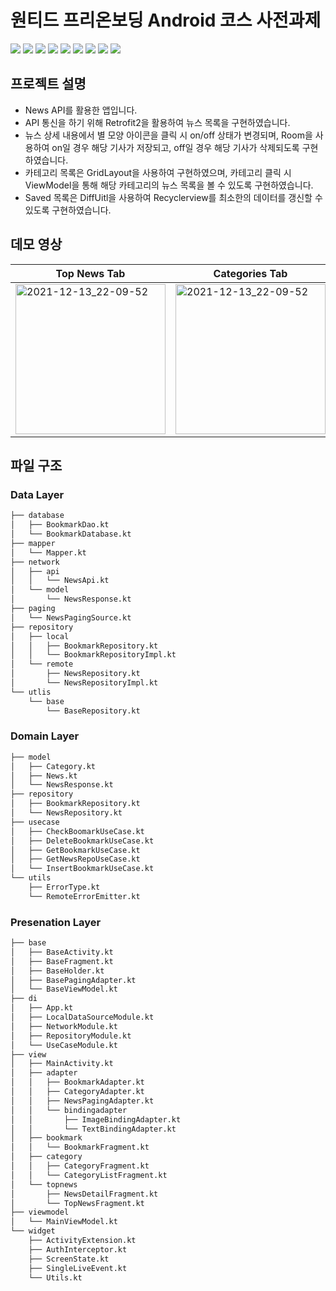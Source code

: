 # 원티드 프리온보딩 Android 코스 사전과제

<img src="https://img.shields.io/badge/Android Studio-3DDC84?style=fat&logo=Android Studio&logoColor=white"> <img src="https://img.shields.io/badge/Kotlin-7F52FF?style=fat&logo=Kotlin&logoColor=white"> <img src="https://img.shields.io/badge/Retrofit2+OkHttp3-FF9E2A?style=fat"> <img src="https://img.shields.io/badge/CleanArchitecture+MVVM-2ECCFA?style=fat"> <img src="https://img.shields.io/badge/Room-68BC71?style=fat"> <img src="https://img.shields.io/badge/Navigation-F3F781?style=fat"> <img src="https://img.shields.io/badge/Coroutine-EF2D5E?style=fat"> <img src="https://img.shields.io/badge/Hilt-F5DD99?style=fat"> <img src="https://img.shields.io/badge/Paging-79CC68?style=fat">


## 프로젝트 설명
* News API를 활용한 앱입니다.
* API 통신을 하기 위해 Retrofit2을 활용하여 뉴스 목록을 구현하였습니다.
* 뉴스 상세 내용에서 별 모양 아이콘을 클릭 시 on/off 상태가 변경되며, Room을 사용하여 on일 경우 해당 기사가 저장되고, off일 경우 해당 기사가 삭제되도록 구현하였습니다.
* 카테고리 목록은 GridLayout을 사용하여 구현하였으며, 카테고리 클릭 시 ViewModel을 통해 해당 카테고리의 뉴스 목록을 볼 수 있도록 구현하였습니다.
* Saved 목록은 DiffUitl을 사용하여 Recyclerview를 최소한의 데이터를 갱신할 수 있도록 구현하였습니다.

## 데모 영상

|Top News Tab|Categories Tab|Saved Tab|
|---|---|---|
|<img width="240" alt="2021-12-13_22-09-52" src="https://user-images.githubusercontent.com/39490416/188368292-a4637593-f28e-4de0-862c-79535e7e2f18.gif">|<img width="240" alt="2021-12-13_22-09-52" src="https://user-images.githubusercontent.com/39490416/188368368-992d6896-821b-489c-8d1b-bcbfd4593ae6.gif">|<img width="240" alt="2021-12-13_22-09-52" src="https://user-images.githubusercontent.com/39490416/188368361-9c1469f2-ba59-4d56-a0a9-ae7872758552.gif">|

## 파일 구조

### Data Layer

```bash
├── database
│   ├── BookmarkDao.kt
│   └── BookmarkDatabase.kt
├── mapper
│   └── Mapper.kt
├── network
│   ├── api
│   │   └── NewsApi.kt
│   └── model
│       └── NewsResponse.kt
├── paging
│   └── NewsPagingSource.kt
├── repository
│   ├── local
│   │   ├── BookmarkRepository.kt
│   │   └── BookmarkRepositoryImpl.kt
│   └── remote
│       ├── NewsRepository.kt
│       └── NewsRepositoryImpl.kt
└── utlis
    └── base
        └── BaseRepository.kt
```

### Domain Layer

```bash
├── model
│   ├── Category.kt
│   ├── News.kt
│   └── NewsResponse.kt
├── repository
│   ├── BookmarkRepository.kt
│   └── NewsRepository.kt
├── usecase
│   ├── CheckBoomarkUseCase.kt
│   ├── DeleteBookmarkUseCase.kt
│   ├── GetBookmarkUseCase.kt
│   ├── GetNewsRepoUseCase.kt
│   └── InsertBookmarkUseCase.kt
└── utils
    ├── ErrorType.kt
    └── RemoteErrorEmitter.kt
```
### Presenation Layer

```bash
├── base
│   ├── BaseActivity.kt
│   ├── BaseFragment.kt
│   ├── BaseHolder.kt
│   ├── BasePagingAdapter.kt
│   └── BaseViewModel.kt
├── di
│   ├── App.kt
│   ├── LocalDataSourceModule.kt
│   ├── NetworkModule.kt
│   ├── RepositoryModule.kt
│   └── UseCaseModule.kt
├── view
│   ├── MainActivity.kt
│   ├── adapter
│   │   ├── BookmarkAdapter.kt
│   │   ├── CategoryAdapter.kt
│   │   ├── NewsPagingAdapter.kt
│   │   └── bindingadapter
│   │       ├── ImageBindingAdapter.kt
│   │       └── TextBindingAdapter.kt
│   ├── bookmark
│   │   └── BookmarkFragment.kt
│   ├── category
│   │   ├── CategoryFragment.kt
│   │   └── CategoryListFragment.kt
│   └── topnews
│       ├── NewsDetailFragment.kt
│       └── TopNewsFragment.kt
├── viewmodel
│   └── MainViewModel.kt
└── widget
    ├── ActivityExtension.kt
    ├── AuthInterceptor.kt
    ├── ScreenState.kt
    ├── SingleLiveEvent.kt
    └── Utils.kt

```
